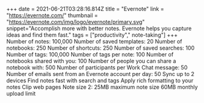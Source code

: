 +++
date = 2021-06-21T03:28:16.814Z
title = "Evernote"
link = "https://evernote.com/"
thumbnail = "https://evernote.com/img/logo/evernote/primary.svg"
snippet="Accomplish more with better notes. Evernote helps you capture ideas and find them fast."
tags = ["productivity"," note-taking"]
+++
Number of notes: 100,000
Number of saved templates: 20
Number of notebooks: 250
Number of shortcuts: 250
Number of saved searches: 100
Number of tags: 100,000
Number of tags per note: 100
Number of notebooks shared with you: 100
Number of people you can share a notebook with: 500
Number of participants per Work Chat message: 50
Number of emails sent from an Evernote account per day: 50
Sync up to 2 devices 
Find notes fast with search and tags
Apply rich formatting to your notes
Clip web pages
Note size 2: 25MB maximum note size
60MB monthly upload limit

